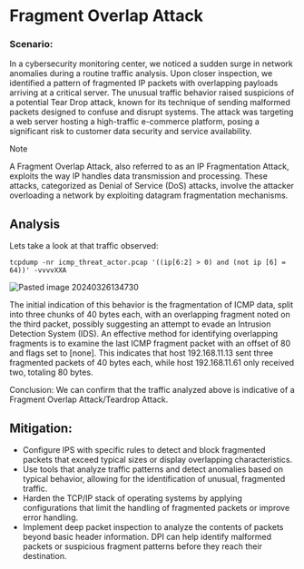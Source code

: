 # Fragment Overlap Attack

### Scenario:
In a cybersecurity monitoring center, we noticed a sudden surge in network anomalies during a routine traffic analysis. Upon closer inspection, we identified a pattern of fragmented IP packets with overlapping payloads arriving at a critical server. The unusual traffic behavior raised suspicions of a potential Tear Drop attack, known for its technique of sending malformed packets designed to confuse and disrupt systems. The attack was targeting a web server hosting a high-traffic e-commerce platform, posing a significant risk to customer data security and service availability. 

> [!NOTE]  
> A Fragment Overlap Attack, also referred to as an IP Fragmentation Attack, exploits the way IP handles data transmission and processing. These attacks, categorized as Denial of Service (DoS) attacks, involve the attacker overloading a network by exploiting datagram fragmentation mechanisms.

## Analysis

Lets take a look at that traffic observed:

```
tcpdump -nr icmp_threat_actor.pcap '((ip[6:2] > 0) and (not ip [6] = 64))' -vvvvXXA
```

![Pasted image 20240326134730](https://github.com/lm3nitro/Projects/assets/55665256/6744eff6-3ab6-4a42-bc39-259cd6a5a86b)

The initial indication of this behavior is the fragmentation of ICMP data, split into three chunks of 40 bytes each, with an overlapping fragment noted on the third packet, possibly suggesting an attempt to evade an Intrusion Detection System (IDS). An effective method for identifying overlapping fragments is to examine the last ICMP fragment packet with an offset of 80 and flags set to [none]. This indicates that host 192.168.11.13 sent three fragmented packets of 40 bytes each, while host 192.168.11.61 only received two, totaling 80 bytes.

Conclusion: We can confirm that the traffic analyzed above is indicative of a Fragment Overlap Attack/Teardrop Attack.

## Mitigation:

+ Configure IPS with specific rules to detect and block fragmented packets that exceed typical sizes or display overlapping characteristics.
+ Use tools that analyze traffic patterns and detect anomalies based on typical behavior, allowing for the identification of unusual, fragmented traffic.
+ Harden the TCP/IP stack of operating systems by applying configurations that limit the handling of fragmented packets or improve error handling.
+ Implement deep packet inspection to analyze the contents of packets beyond basic header information. DPI can help identify malformed packets or suspicious fragment patterns before they reach their destination.
